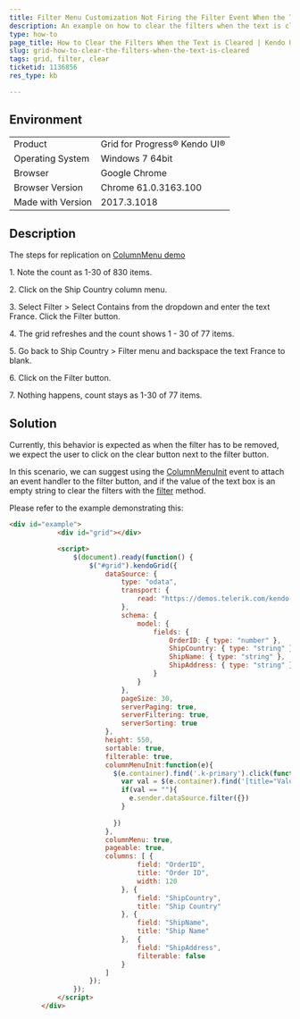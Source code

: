 ```yaml
---
title: Filter Menu Customization Not Firing the Filter Event When the Text is Cleared
description: An example on how to clear the filters when the text is cleared
type: how-to
page_title: How to Clear the Filters When the Text is Cleared | Kendo UI Grid
slug: grid-how-to-clear-the-filters-when-the-text-is-cleared
tags: grid, filter, clear
ticketid: 1136856
res_type: kb

---
```


## Environment
<table>
 <tr>
  <td>Product</td>
  <td>Grid for Progress® Kendo UI®</td>
 </tr>
 <tr>
  <td>Operating System</td>
  <td>Windows 7 64bit</td>
 </tr>
 <tr>
  <td>Browser</td>
  <td>Google Chrome</td>
 </tr>
 <tr>
  <td>Browser Version</td>
  <td>Chrome 61.0.3163.100</td>
 </tr> <tr>
  <td>Made with Version</td>
  <td>2017.3.1018</td>
 </tr></table>


## Description

The steps for replication on [ColumnMenu demo](http://demos.telerik.com/kendo-ui/grid/column-menu)

1\. Note the count as 1-30 of 830 items.

2\. Click on the Ship Country column menu.

3\. Select Filter \> Select Contains from the dropdown and enter the text France. Click the Filter button.

4\. The grid refreshes and the count shows 1 - 30 of 77 items.

5\. Go back to Ship Country \> Filter menu and backspace the text France to blank.

6\. Click on the Filter button.

7\. Nothing happens, count stays as 1-30 of 77 items.



## Solution

  
Currently, this behavior is expected as when the filter has to be removed, we expect the user to click on the clear button next to the filter button.
  
In this scenario, we can suggest using the [ColumnMenuInit](https://docs.telerik.com/kendo-ui/api/javascript/ui/grid#events-columnMenuInit) event to attach an event handler to the filter button, and if the value of the text box is an empty string to clear the filters with the [filter](https://docs.telerik.com/kendo-ui/api/javascript/data/datasource#methods-filter) method. 
  
Please refer to the example demonstrating this:

````html
<div id="example">
            <div id="grid"></div>

            <script>
                $(document).ready(function() {
                    $("#grid").kendoGrid({
                        dataSource: {
                            type: "odata",
                            transport: {
                                read: "https://demos.telerik.com/kendo-ui/service/Northwind.svc/Orders"
                            },
                            schema: {
                                model: {
                                    fields: {
                                        OrderID: { type: "number" },
                                        ShipCountry: { type: "string" },
                                        ShipName: { type: "string" },
                                        ShipAddress: { type: "string" }                                        
                                    }
                                }
                            },
                            pageSize: 30,
                            serverPaging: true,
                            serverFiltering: true,
                            serverSorting: true
                        },
                        height: 550,
                        sortable: true,
                        filterable: true,
                      	columnMenuInit:function(e){
                          $(e.container).find('.k-primary').click(function(event){
                          	var val = $(e.container).find('[title="Value"]').val()
                            if(val == ""){
                              e.sender.dataSource.filter({})
                            }
                              
                          })
                        },
                        columnMenu: true,
                        pageable: true,
                        columns: [ {
                                field: "OrderID",
                                title: "Order ID",
                                width: 120
                            }, {
                                field: "ShipCountry",
                                title: "Ship Country"
                            }, {
                                field: "ShipName",
                                title: "Ship Name"
                            },  {
                                field: "ShipAddress",
                                filterable: false
                            }
                        ]
                    });
                });
            </script>
        </div>
````

